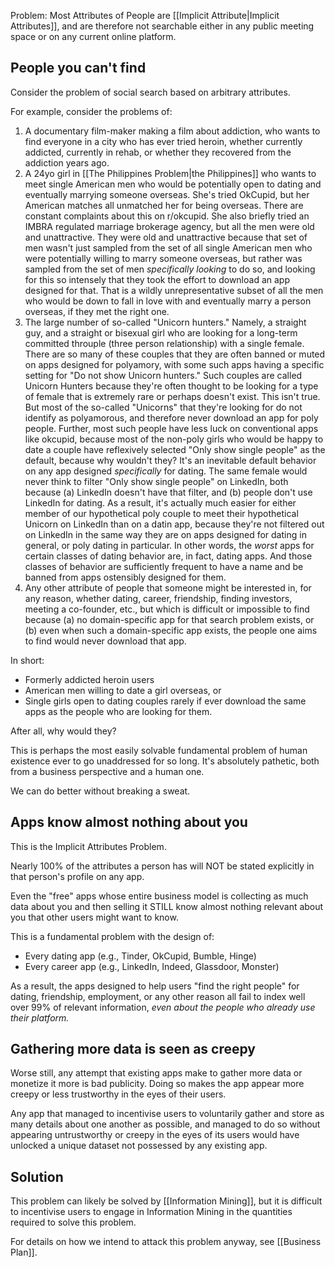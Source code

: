 
Problem: Most Attributes of People are [[Implicit Attribute|Implicit Attributes]], and are therefore not searchable either in any public meeting space or on any current online platform.

## People you can't find

Consider the problem of social search based on arbitrary attributes.

For example, consider the problems of:

1. A documentary film-maker making a film about addiction, who wants to find everyone in a city who has ever tried heroin, whether currently addicted, currently in rehab, or whether they recovered from the addiction years ago.
2. A 24yo girl in [[The Philippines Problem|the Philippines]] who wants to meet single American men who would be potentially open to dating and eventually marrying someone overseas. She's tried OkCupid, but her American matches all unmatched her for being overseas. There are constant complaints about this on r/okcupid. She also briefly tried an IMBRA regulated marriage brokerage agency, but all the men were old and unattractive. They were old and unattractive because that set of men wasn't just sampled from the set of all single American men who were potentially willing to marry someone overseas, but rather was sampled from the set of men _specifically looking_ to do so, and looking for this so intensely that they took the effort to download an app designed for that. That is a wildly unrepresentative subset of all the men who would be down to fall in love with and eventually marry a person overseas, if they met the right one.
3. The large number of so-called "Unicorn hunters." Namely, a straight guy, and a straight or bisexual girl who are looking for a long-term committed throuple (three person relationship) with a single female. There are so many of these couples that they are often banned or muted on apps designed for polyamory, with some such apps having a specific setting for "Do not show Unicorn hunters." Such couples are called Unicorn Hunters because they're often thought to be looking for a type of female that is extremely rare or perhaps doesn't exist. This isn't true. But most of the so-called "Unicorns" that they're looking for do not identify as polyamorous, and therefore never download an app for poly people. Further, most such people have less luck on conventional apps like okcupid, because most of the non-poly girls who would be happy to date a couple have reflexively selected "Only show single people" as the default, because why wouldn't they? It's an inevitable default behavior on any app designed _specifically_ for dating. The same female would never think to filter "Only show single people" on LinkedIn, both because (a) LinkedIn doesn't have that filter, and (b) people don't use LinkedIn for dating. As a result, it's actually much easier for either member of our hypothetical poly couple to meet their hypothetical Unicorn on LinkedIn than on a datin app, because they're not filtered out on LinkedIn in the same way they are on apps designed for dating in general, or poly dating in particular. In other words, the _worst_ apps for certain classes of dating behavior are, in fact, dating apps. And those classes of behavior are sufficiently frequent to have a name and be banned from apps ostensibly designed for them.
4. Any other attribute of people that someone might be interested in, for any reason, whether dating, career, friendship, finding investors, meeting a co-founder, etc., but which is difficult or impossible to find because (a) no domain-specific app for that search problem exists, or (b) even when such a domain-specific app exists, the people one aims to find would never download that app.

In short:
- Formerly addicted heroin users
- American men willing to date a girl overseas, or
- Single girls open to dating couples
rarely if ever download the same apps as the people who are looking for them.

After all, why would they?

This is perhaps the most easily solvable fundamental problem of human existence ever to go unaddressed for so long. It's absolutely pathetic, both from a business perspective and a human one.

We can do better without breaking a sweat.

## Apps know almost nothing about you

This is the Implicit Attributes Problem.

Nearly 100% of the attributes a person has will NOT be stated explicitly in that person's profile on any app.

Even the "free" apps whose entire business model is collecting as much data about you and then selling it STILL know almost nothing relevant about you that other users might want to know.

This is a fundamental problem with the design of:
- Every dating app (e.g., Tinder, OkCupid, Bumble, Hinge)
- Every career app (e.g., LinkedIn, Indeed, Glassdoor, Monster)

As a result, the apps designed to help users "find the right people" for dating, friendship, employment, or any other reason all fail to index well over 99% of relevant information, _even about the people who already use their platform._

## Gathering more data is seen as creepy

Worse still, any attempt that existing apps make to gather more data or monetize it more is bad publicity. Doing so makes the app appear more creepy or less trustworthy in the eyes of their users.

Any app that managed to incentivise users to voluntarily gather and store as many details about one another as possible, and managed to do so without appearing untrustworthy or creepy in the eyes of its users would have unlocked a unique dataset not possessed by any existing app.

## Solution

This problem can likely be solved by [[Information Mining]], but it is difficult to incentivise users to engage in Information Mining in the quantities required to solve this problem.

For details on how we intend to attack this problem anyway, see [[Business Plan]].